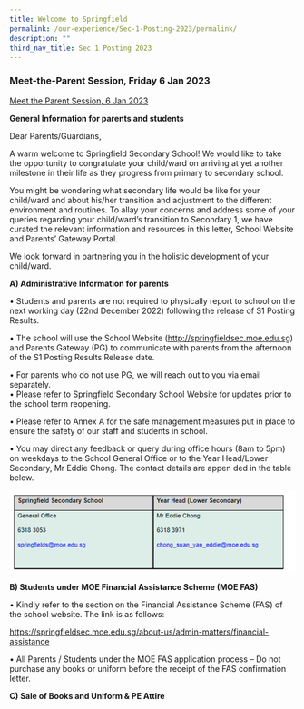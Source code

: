 ```yaml
---
title: Welcome to Springfield
permalink: /our-experience/Sec-1-Posting-2023/permalink/
description: ""
third_nav_title: Sec 1 Posting 2023
---
```

### **Meet-the-Parent Session, Friday 6 Jan 2023**

[Meet the Parent Session, 6 Jan 2023](/files/School%20Website_Presentation%20Slides_S1%20Meet-The-Parents_6%20Jan%202023.pdf)

**General Information for parents and students** 

Dear Parents/Guardians,

A warm welcome to Springfield Secondary School! We would like to take the opportunity to congratulate your child/ward on arriving at yet another milestone in their life as they progress from primary to secondary school.

You might be wondering what secondary life would be like for your child/ward and about his/her transition and adjustment to the different environment and routines. To allay your concerns and address some of your queries regarding your child/ward’s transition to Secondary 1, we have curated the relevant information and resources in this letter, School Website and Parents’ Gateway Portal. 

We look forward in partnering you in the holistic development of your child/ward.

**A) Administrative Information for parents**

•	Students and parents are not required to physically report to school on the next working day (22nd December 2022) following the release of S1 Posting Results. 

•	The school will use the School Website (http://springfieldsec.moe.edu.sg) and Parents Gateway (PG) to communicate with parents from the afternoon of the S1 Posting Results Release date. 

•	For parents who do not use PG, we will reach out to you via email separately.  
•	Please refer to Springfield Secondary School Website for updates prior to the school term reopening. 

•	Please refer to Annex A for the safe management measures put in place to ensure the safety of our staff and students in school.
 

•	You may direct any feedback or query during office hours (8am to 5pm) on weekdays to the School General Office or to the Year Head/Lower Secondary, Mr Eddie Chong. The contact details are appen
ded in the table below.

![](/images/MTP1.png)

**B) Students under MOE Financial Assistance Scheme (MOE FAS)**

•	Kindly refer to the section on the Financial Assistance Scheme (FAS) of the school website. The link is as follows:
 
https://springfieldsec.moe.edu.sg/about-us/admin-matters/financial-assistance

•	All Parents / Students under the MOE FAS application process – Do not purchase any books or uniform before the receipt of the FAS confirmation letter.

**C) Sale of Books and Uniform & PE Attire**